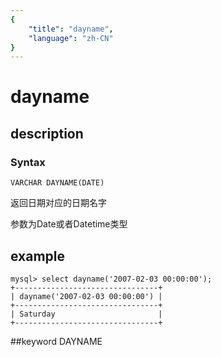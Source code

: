 ```yaml
---
{
    "title": "dayname",
    "language": "zh-CN"
}
---
```


# dayname
## description
### Syntax

`VARCHAR DAYNAME(DATE)`


返回日期对应的日期名字

参数为Date或者Datetime类型

## example

```
mysql> select dayname('2007-02-03 00:00:00');
+--------------------------------+
| dayname('2007-02-03 00:00:00') |
+--------------------------------+
| Saturday                       |
+--------------------------------+
```

##keyword
    DAYNAME
